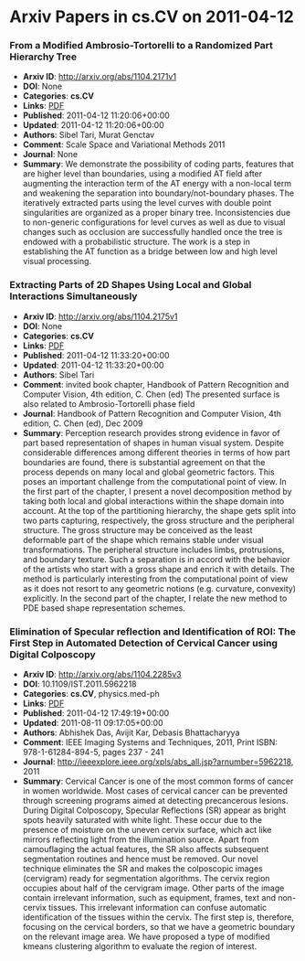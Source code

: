 # Arxiv Papers in cs.CV on 2011-04-12
### From a Modified Ambrosio-Tortorelli to a Randomized Part Hierarchy Tree
- **Arxiv ID**: http://arxiv.org/abs/1104.2171v1
- **DOI**: None
- **Categories**: **cs.CV**
- **Links**: [PDF](http://arxiv.org/pdf/1104.2171v1)
- **Published**: 2011-04-12 11:20:06+00:00
- **Updated**: 2011-04-12 11:20:06+00:00
- **Authors**: Sibel Tari, Murat Genctav
- **Comment**: Scale Space and Variational Methods 2011
- **Journal**: None
- **Summary**: We demonstrate the possibility of coding parts, features that are higher level than boundaries, using a modified AT field after augmenting the interaction term of the AT energy with a non-local term and weakening the separation into boundary/not-boundary phases. The iteratively extracted parts using the level curves with double point singularities are organized as a proper binary tree. Inconsistencies due to non-generic configurations for level curves as well as due to visual changes such as occlusion are successfully handled once the tree is endowed with a probabilistic structure. The work is a step in establishing the AT function as a bridge between low and high level visual processing.



### Extracting Parts of 2D Shapes Using Local and Global Interactions Simultaneously
- **Arxiv ID**: http://arxiv.org/abs/1104.2175v1
- **DOI**: None
- **Categories**: **cs.CV**
- **Links**: [PDF](http://arxiv.org/pdf/1104.2175v1)
- **Published**: 2011-04-12 11:33:20+00:00
- **Updated**: 2011-04-12 11:33:20+00:00
- **Authors**: Sibel Tari
- **Comment**: invited book chapter, Handbook of Pattern Recognition and Computer
  Vision, 4th edition, C. Chen (ed) The presented surface is also related to
  Ambrosio-Tortorelli phase field
- **Journal**: Handbook of Pattern Recognition and Computer Vision, 4th edition,
  C. Chen (ed), Dec 2009
- **Summary**: Perception research provides strong evidence in favor of part based representation of shapes in human visual system. Despite considerable differences among different theories in terms of how part boundaries are found, there is substantial agreement on that the process depends on many local and global geometric factors. This poses an important challenge from the computational point of view. In the first part of the chapter, I present a novel decomposition method by taking both local and global interactions within the shape domain into account. At the top of the partitioning hierarchy, the shape gets split into two parts capturing, respectively, the gross structure and the peripheral structure. The gross structure may be conceived as the least deformable part of the shape which remains stable under visual transformations. The peripheral structure includes limbs, protrusions, and boundary texture. Such a separation is in accord with the behavior of the artists who start with a gross shape and enrich it with details. The method is particularly interesting from the computational point of view as it does not resort to any geometric notions (e.g. curvature, convexity) explicitly. In the second part of the chapter, I relate the new method to PDE based shape representation schemes.



### Elimination of Specular reflection and Identification of ROI: The First Step in Automated Detection of Cervical Cancer using Digital Colposcopy
- **Arxiv ID**: http://arxiv.org/abs/1104.2285v3
- **DOI**: 10.1109/IST.2011.5962218
- **Categories**: **cs.CV**, physics.med-ph
- **Links**: [PDF](http://arxiv.org/pdf/1104.2285v3)
- **Published**: 2011-04-12 17:49:19+00:00
- **Updated**: 2011-08-11 09:17:05+00:00
- **Authors**: Abhishek Das, Avijit Kar, Debasis Bhattacharyya
- **Comment**: IEEE Imaging Systems and Techniques, 2011, Print ISBN:
  978-1-61284-894-5, pages 237 - 241
- **Journal**: http://ieeexplore.ieee.org/xpls/abs_all.jsp?arnumber=5962218, 2011
- **Summary**: Cervical Cancer is one of the most common forms of cancer in women worldwide. Most cases of cervical cancer can be prevented through screening programs aimed at detecting precancerous lesions. During Digital Colposcopy, Specular Reflections (SR) appear as bright spots heavily saturated with white light. These occur due to the presence of moisture on the uneven cervix surface, which act like mirrors reflecting light from the illumination source. Apart from camouflaging the actual features, the SR also affects subsequent segmentation routines and hence must be removed. Our novel technique eliminates the SR and makes the colposcopic images (cervigram) ready for segmentation algorithms. The cervix region occupies about half of the cervigram image. Other parts of the image contain irrelevant information, such as equipment, frames, text and non-cervix tissues. This irrelevant information can confuse automatic identification of the tissues within the cervix. The first step is, therefore, focusing on the cervical borders, so that we have a geometric boundary on the relevant image area. We have proposed a type of modified kmeans clustering algorithm to evaluate the region of interest.



